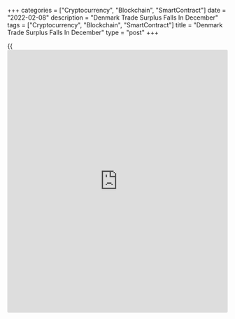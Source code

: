 +++
categories = ["Cryptocurrency", "Blockchain", "SmartContract"]
date = "2022-02-08"
description = "Denmark Trade Surplus Falls In December"
tags = ["Cryptocurrency", "Blockchain", "SmartContract"]
title = "Denmark Trade Surplus Falls In December"
type = "post"
+++

{{<iframe id="large-banner" src="https://www.bounty.group/#slide=10.0" width="100%" height="600" scrolling="no" style="border: 0px solid rgb(216, 221, 230); border-radius: 3px;">}}

Denmark's trade surplus decreased in December as exports declined and
imports increased, data from Statistics Denmark showed on Tuesday.

The total trade surplus fell to DKK 14.1 billion in December from DKK
18.2 billion in November.

Exports decreased 2.1 percent monthly in December and imports rose 1.0
percent.

The goods trade surplus rose to DKK 4.4 billion in December from DKK 8.1
billion in November. Goods exports fell 3.0 percent and imports rose 1.8
percent.

The surplus in the services trade fell to DKK 9.8 billion in December
from DKK 10.1 billion in the previous month. Exports decreased 0.8
percent and imports fell 0.2 percent.

The current account surplus declined to DKK 18.0 billion in December
from DKK 22.3 billion in November.

For the January to December period, the trade surplus rose to DKK 1.684
billion from DKK 1.503 billion in the same period last year. At the same
time, the current account surplus increased to DKK 2.087 billion from
DKK 1.896 billion.

For comments and feedback [contact](https://www.playgroundfx.com/contact/): editorial@rtt[news](https://www.letsplayfx.com/blog/forex-news-website/).com

[Economic News][1]

 **What parts of the world are seeing the best (and worst) economic
performances lately? Click[here][2] to check out our [Econ Scorecard][2]
and find out! See up-to-the-moment [ranking](https://www.playgroundfx.com/blog/crypto-exchange-ranking/)s for the best and worst
performers in [GDP][3], [unemployment rate][4], [inflation][5] and much
more.**

   1. www.rtt[news](https://www.letsplayfx.com/blog/forex-news-website/).com/Content/EconomicNews.aspx
   2. www.rtt[news](https://www.letsplayfx.com/blog/forex-news-website/).com/economic-scorecard/world-rank/PPI/highest-performance.aspx
   3. www.rtt[news](https://www.letsplayfx.com/blog/forex-news-website/).com/economic-scorecard/world-rank/GDP/highest-performance.aspx
   4. www.rtt[news](https://www.letsplayfx.com/blog/forex-news-website/).com/economic-scorecard/world-rank/unemployment-rate/lowest-performance.aspx
   5. www.rtt[news](https://www.letsplayfx.com/blog/forex-news-website/).com/economic-scorecard/world-rank/CPI/highest-performance.aspx